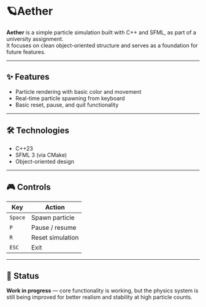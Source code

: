 # 🪐Aether

**Aether** is a simple particle simulation built with C++ and SFML, as part of a university assignment.  
It focuses on clean object-oriented structure and serves as a foundation for future features.

---

## ✨ Features

- Particle rendering with basic color and movement
- Real-time particle spawning from keyboard
- Basic reset, pause, and quit functionality

---

## 🛠 Technologies

- C++23
- SFML 3 (via CMake)
- Object-oriented design

---

## 🎮 Controls

| Key        | Action           |
|------------|------------------|
| `Space`    | Spawn particle   |
| `P`        | Pause / resume   |
| `R`        | Reset simulation |
| `ESC`      | Exit             |

---

## 🚧 Status

 **Work in progress** — core functionality is working, but the physics system is still being improved for better realism and stability at high particle counts.


